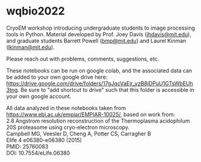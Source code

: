 # wqbio2022
CryoEM workshop introducing undergraduate students to image processing tools in Python. Material developed by Prof. Joey Davis (jhdavis@mit.edu), and graduate students Barrett Powell (bmp@mit.edu) and Laurel Kinman (lkinman@mit.edu). 

Please reach out with problems, comments, suggestions, etc.

These notebooks can be run on google colab, and the associated data can be added to your own google drive here: https://drive.google.com/drive/folders/17gJqcVaEjr_vzB8jDPuU1GTsWbEUh3tng. Be sure to "add shortcut to drive" such that this folder is accessible in your own google account.


All data analyzed in these notebooks taken from https://www.ebi.ac.uk/empiar/EMPIAR-10025/, based on work from:<br>
2.8 Angstrom resolution reconstruction of the Thermoplasma acidophilum 20S proteasome using cryo-electron microscopy.<br>
Campbell MG, Veesler D, Cheng A, Potter CS, Carragher B <br>
Elife 4 e06380-e06380 (2015)<br>
PMID: 25760083<br>
DOI: 10.7554/eLife.06380<br>
